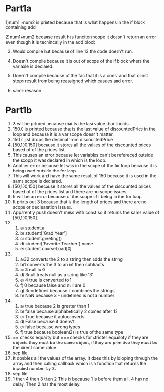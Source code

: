 # Part1a
1)num1 +num2 is printed because that is what happens in the if block containing add

2)num1+num2 because result has funciton scope it doesn't return an error even though it is techincally in the add block

3) Would compile but because of line 13 the code doesn't run.

4) Doesn't compile because it is out of scope of the if block where the variable is declared. 
   
5) Doesn't compile because of the fac that it is a const and that const stops result from being reassigned which casues and error.
6) same resason 
# Part1b
1) 3 will be printed because that is the last value that i holds.
2) 150.0 is printed because that is the last value of discountedPrice in the loop and because it is a var scope doesn't matter.
3) 150 it jist drops the decimal from discountedPrice
4) [50,100,150] because it stores all the values of the discounted prices based of of the prices list.
5) This causes an error because let variables can't be refereced outside the scopp it was declared in which is the loop.
6) Another error because let was in the scope of the for loop because it is being used outside the for loop.
7) This will work and have the same result of 150 because it is used in the same scope is declared.
8) [50,100,150] because it stores all the values of the discounted prices based of of the prices list and there are no scope issues
9) It will be an error because of the scope of i being in the for loop.
10) It prints out 3 because that is the length of prices and there are no scope or declearation issues.
11) Apparently push doesn't mess with const so it returns the same value of [50,100,150].
12) 
    1)  a) student.a 
    2)  b) student['Grad Year'] 
    3)  c) student.greeting() 
    4)  d) student['Favorite Teacher'].name 
    5)  e) student.courseLoad[0]
13) 1)  a)32 converts the 2 to a string then adds the string
    2)  b)1 converts the 3 to an int then subtracts
    3)  c) 3 null is 0
    4)  d) 3null treats null as a string like '3'
    5)  e) 4 true is converted to 1
    6)  f) 0 because false and null are 0 
    7)  g) 3undefined because it combines the strings
    8)  h) NaN because 3 - undefined is not a number
14) 1)  a) true because 2 is greater than 1
    1)  b) false because alphabetically 2 comes after 12
    2)  c) True because it autoconverts
    3)  d) False because it doens't
    4)  e) false because wrong types
    5)  f) true because boolean(2) is true of the same type
15) == checks equailty but === checks for stricter equailoty if they are objects they must be the same object, if they are primitive they must be the direct same value.
16) sep file
17) It doubles all the values of the array. It does this by loioping through the array and then calling callback which is a function that returns the inputed number by 2.
18) sep file
19) 1 then 4 then 3 then 2 This is because 1 is before them all. 4 has no delay. Then 2 has the most delay.


   

